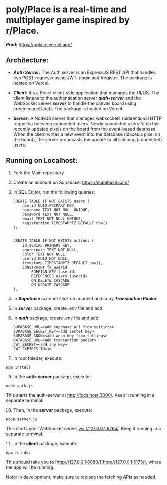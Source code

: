 # poly/Place is a real-time and multiplayer game inspired by r/Place.

***Prod:*** https://pplace.vercel.app/ 

## Architecture:
- ***Auth Server:*** The Auth server is an ExpressJS REST API that handles two POST requests using JWT: /login and /register. The package is hosted on Vercel.

- ***Client:*** It's a React client-side application that manages the UI/UX. The client listens to the authentication server ***auth-server*** and the WebSocket server ***server*** to handle the canvas board using createImageData(). The package is hosted on Vercel.

- ***Server:*** A NodeJS server that manages websockets (bidirectional HTTP requests) between connected users. Newly connected users fetch the recently updated pixels on the board from the event-based database. When the client writes a new event into the database (places a pixel on the board), the server broadcasts the update to all listening (connected) users.



## Running on Localhost:
1. Fork the Main repository
2. Create an account on Supabase: https://supabase.com/
3. In SQL Editor, run the following queries:
   ```
   CREATE TABLE IF NOT EXISTS users (
       userid UUID PRIMARY KEY,
       username TEXT NOT NULL UNIQUE,
       password TEXT NOT NULL,
       email TEXT NOT NULL UNIQUE,
       registertime TIMESTAMPTZ DEFAULT now()
   );
   
   
   CREATE TABLE IF NOT EXISTS actions (
       id SERIAL PRIMARY KEY,
       coordinate TEXT NOT NULL,
       color TEXT NOT NULL,
       userid UUID NOT NULL,
       timestamp TIMESTAMPTZ DEFAULT now(),
       CONSTRAINT fk_userid
           FOREIGN KEY (userid)
           REFERENCES users (userid)
           ON DELETE CASCADE
           ON UPDATE CASCADE
   );
   ```
3. In ***Supabase*** account click on coonect and copy ***Transiaction Pooler***
4. In ***server*** package, create .env file and add:

6. In ***auth*** package, create .env file and add:
   ```
   SUPABASE_URL=<add supabase url from settings>
   SUPABASE_SECRET_KEY=<add sectet key>
   SUPABASE_ANON=<add anon key from settings>
   DATABASE_URL=<add transaction pooler>
   JWT_SECRET=<add any key>
   JWT_EXPIRES_IN=1d
   ```
8. In root foleder, execute:
```
npm install
```
9. In the **auth-server** package, execute:
```
node auth.js
```
This starts the auth-server at [http://localhost:3000/](http://localhost:3000/). Keep it running in a separate terminal.
   
10. Then, in the **server** package, execute:
   ```
   node server.js
   ```
   This starts your WebSocket server [ws://127.0.0.1:8765/](ws://127.0.0.1:8765/). Keep it running in a separate terminal.
   

   
11. In the **client** package, execute:
```
npm run dev
```
This should take you to [http://127.0.0.1:8080/](http://127.0.0.1:5173/), where the app will be running.

Note: In development, make sure to replace the fetching APIs as needed.






